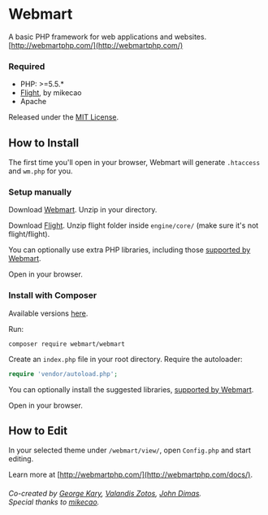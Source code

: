 # Webmart

A basic PHP framework for web applications and websites. [http://webmartphp.com/](http://webmartphp.com/)

### Required

- PHP: >=5.5.*
- [Flight](https://github.com/mikecao/flight/), by mikecao
- Apache

Released under the [MIT License](https://github.com/Webmart/webmart/blob/master/LICENSE.md).

## How to Install

The first time you'll open in your browser, Webmart will generate `.htaccess` and `wm.php` for you.

### Setup manually

Download [Webmart](https://github.com/webmart/webmart/archive/master.zip). Unzip in your directory.

Download [Flight](https://github.com/mikecao/flight/archive/master.zip). Unzip flight folder inside `engine/core/` (make sure it's not flight/flight).

You can optionally use extra PHP libraries, including those [supported by Webmart](http://webmartphp.com/docs/libraries/).

Open in your browser.

### Install with Composer

Available versions [here](https://packagist.org/packages/webmart/webmart).

Run:

```
composer require webmart/webmart
```

Create an `index.php` file in your root directory. Require the autoloader:

```php
require 'vendor/autoload.php';
```

You can optionally install the suggested libraries, [supported by Webmart](http://webmartphp.com/docs/libraries/).

Open in your browser.

## How to Edit

In your selected theme under `/webmart/view/`, open `Config.php` and start editing.

Learn more at [http://webmartphp.com/](http://webmartphp.com/docs/).


###### Co-created by [George Kary](http://georgekary.com/), [Valandis Zotos](https://github.com/BalzoT), [John Dimas](https://github.com/jdimas87).<br>Special thanks to [mikecao](https://github.com/mikecao).
